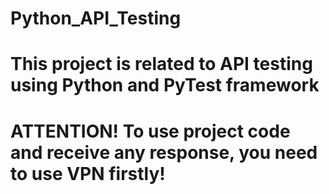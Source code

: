 # Python_API_Testing 
# This project is related to API testing using Python and PyTest framework 
# ATTENTION! To use project code and receive any response, you need to use VPN firstly!
